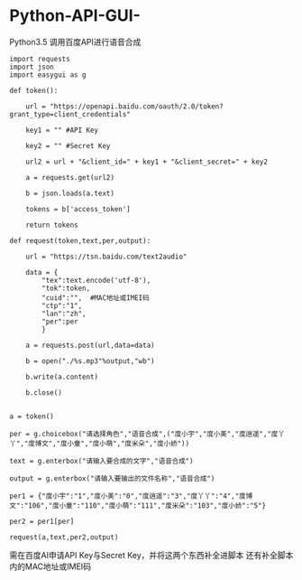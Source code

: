 # Python-API-GUI-
Python3.5 调用百度API进行语音合成


	import requests
	import json
	import easygui as g

	def token():

		url = "https://openapi.baidu.com/oauth/2.0/token?grant_type=client_credentials"

		key1 = "" #API Key

		key2 = "" #Secret Key

		url2 = url + "&client_id=" + key1 + "&client_secret=" + key2

		a = requests.get(url2)

		b = json.loads(a.text)

		tokens = b['access_token']

		return tokens

	def request(token,text,per,output):

		url = "https://tsn.baidu.com/text2audio"

		data = {
			"tex":text.encode('utf-8'),
			"tok":token,
			"cuid":"",  #MAC地址或IMEI码
			"ctp":"1",
			"lan":"zh",
			"per":per
			}

		a = requests.post(url,data=data)

		b = open("./%s.mp3"%output,"wb")

		b.write(a.content)

		b.close()


	a = token()

	per = g.choicebox("请选择角色","语音合成",("度小宇","度小美","度逍遥","度丫丫","度博文","度小童","度小萌","度米朵","度小娇"))

	text = g.enterbox("请输入要合成的文字","语音合成")

	output = g.enterbox("请输入要输出的文件名称","语音合成")

	per1 = {"度小宇":"1","度小美":"0","度逍遥":"3","度丫丫":"4","度博文":"106","度小童":"110","度小萌":"111","度米朵":"103","度小娇":"5"}

	per2 = per1[per]

	request(a,text,per2,output)




需在百度AI申请API Key与Secret Key，并将这两个东西补全进脚本
还有补全脚本内的MAC地址或IMEI码

